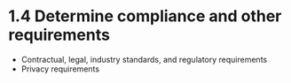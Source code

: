 # 1.4 Determine compliance and other requirements



* Contractual, legal, industry standards, and regulatory requirements
* Privacy requirements
